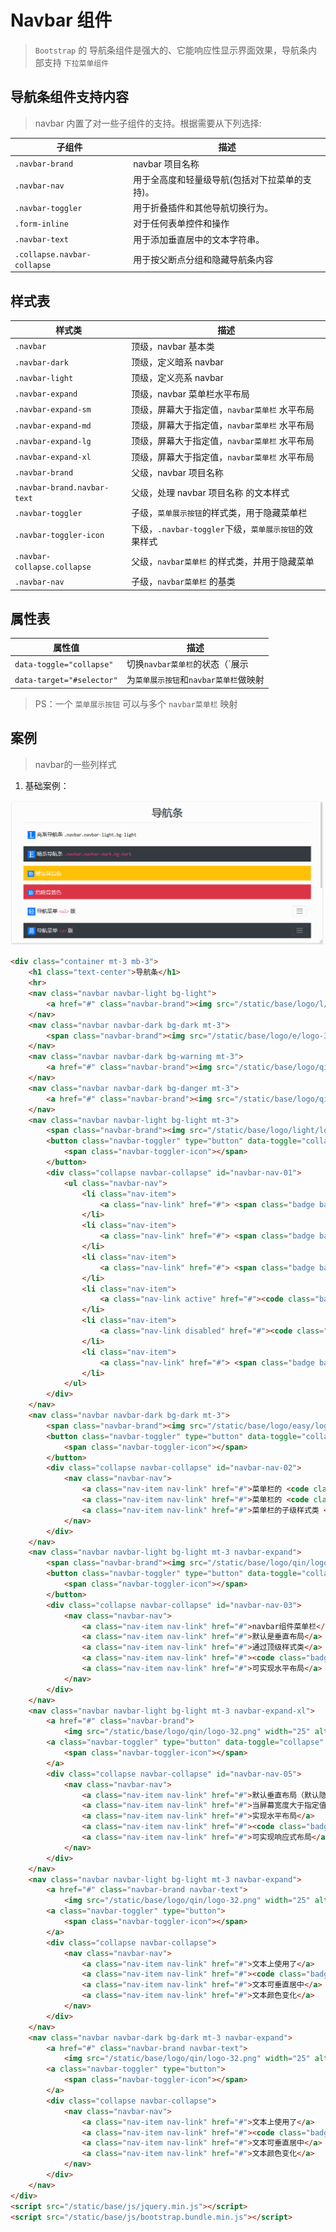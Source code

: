# Navbar 组件

> `Bootstrap` 的 导航条组件是强大的、它能响应性显示界面效果，导航条内部支持 `下拉菜单组件`

## 导航条组件支持内容

> navbar 内置了对一些子组件的支持。根据需要从下列选择:

| 子组件                      | 描述                                           |
| --------------------------- | ---------------------------------------------- |
| `.navbar-brand`             | navbar 项目名称                                |
| `.navbar-nav`               | 用于全高度和轻量级导航(包括对下拉菜单的支持)。 |
| `.navbar-toggler`           | 用于折叠插件和其他导航切换行为。               |
| `.form-inline`              | 对于任何表单控件和操作                         |
| `.navbar-text`              | 用于添加垂直居中的文本字符串。                 |
| `.collapse.navbar-collapse` | 用于按父断点分组和隐藏导航条内容               |

## 样式表

| 样式类                      | 描述                                                  |
| --------------------------- | ----------------------------------------------------- |
| `.navbar`                   | 顶级，navbar 基本类                                   |
| `.navbar-dark`              | 顶级，定义暗系 navbar                                 |
| `.navbar-light`             | 顶级，定义亮系 navbar                                 |
| `.navbar-expand`            | 顶级，navbar 菜单栏水平布局                           |
| `.navbar-expand-sm`         | 顶级，屏幕大于指定值，`navbar菜单栏` 水平布局         |
| `.navbar-expand-md`         | 顶级，屏幕大于指定值，`navbar菜单栏` 水平布局         |
| `.navbar-expand-lg`         | 顶级，屏幕大于指定值，`navbar菜单栏` 水平布局         |
| `.navbar-expand-xl`         | 顶级，屏幕大于指定值，`navbar菜单栏` 水平布局         |
| `.navbar-brand`             | 父级，navbar 项目名称                                 |
| `.navbar-brand.navbar-text` | 父级，处理 navbar 项目名称 的文本样式                 |
| `.navbar-toggler`           | 子级，`菜单展示按钮`的样式类，用于隐藏菜单栏          |
| `.navbar-toggler-icon`      | 下级，`.navbar-toggler`下级，`菜单展示按钮`的效果样式 |
| `.navbar-collapse.collapse` | 父级，`navbar菜单栏` 的样式类，并用于隐藏菜单         |
| `.navbar-nav`               | 子级，`navbar菜单栏` 的基类                           |

## 属性表

| 属性值                    | 描述                                      |
| ------------------------- | ----------------------------------------- |
| `data-toggle="collapse"`  | 切换`navbar菜单栏`的状态（`展示 | 隐藏`） |
| `data-target="#selector"` | 为`菜单展示按钮`和`navbar菜单栏`做映射    |

> PS：一个 `菜单展示按钮` 可以与多个 `navbar菜单栏` 映射

## 案例

> navbar的一些列样式

1. 基础案例：

![导航条-基础案例](./static/导航条-基础.gif)

```html
<div class="container mt-3 mb-3">
    <h1 class="text-center">导航条</h1>
    <hr>
    <nav class="navbar navbar-light bg-light">
        <a href="#" class="navbar-brand"><img src="/static/base/logo/l/logo-32.png" width="30" alt="logo"> 亮系导航条 <code>.navbar.navbar-light.bg-light</code></a>
    </nav>
    <nav class="navbar navbar-dark bg-dark mt-3">
        <span class="navbar-brand"><img src="/static/base/logo/e/logo-32.png" width="30" alt="logo"> 暗系导航条 <code>.navbar.navbar-dark.bg-dark</code></span>
    </nav>
    <nav class="navbar navbar-dark bg-warning mt-3">
        <a href="#" class="navbar-brand"><img src="/static/base/logo/qin/logo-32.png" width="25" alt="logo"> 警告背景色 </a>
    </nav>
    <nav class="navbar navbar-dark bg-danger mt-3">
        <a href="#" class="navbar-brand"><img src="/static/base/logo/qin/logo-32.png" width="25" alt="logo"> 危险背景色 </a>
    </nav>
    <nav class="navbar navbar-light bg-light mt-3">
        <span class="navbar-brand"><img src="/static/base/logo/light/logo-32.png" width="30" alt="logo"> 导航菜单 <code>&lt;ul&gt;</code> 版</span>
        <button class="navbar-toggler" type="button" data-toggle="collapse" data-target="#navbar-nav-01">
            <span class="navbar-toggler-icon"></span>
        </button>
        <div class="collapse navbar-collapse" id="navbar-nav-01">
            <ul class="navbar-nav">
                <li class="nav-item">
                    <a class="nav-link" href="#"> <span class="badge badge-primary">菜单展示按钮</span> 的 <code class="badge badge-primary">data-toggle="collapse"</code> 属性，是用于展示菜单栏</a>
                </li>
                <li class="nav-item">
                    <a class="nav-link" href="#"> <span class="badge badge-primary">菜单展示按钮</span> 的 <code class="badge badge-primary">data-target="#selector"</code> 属性，是用于映射到指定的导航菜单（一个按钮可控制多个导航菜单）</a>
                </li>
                <li class="nav-item">
                    <a class="nav-link" href="#"> <span class="badge badge-primary">菜单展示按钮</span> 的 <code class="badge badge-primary">.navbar-toggler</code> 样式类，让菜单栏默认隐藏</a>
                </li>
                <li class="nav-item">
                    <a class="nav-link active" href="#"><code class="badge badge-success">.active</code> 代表活动，作用于最小元素 <code class="badge badge-primary">&lt;a&gt;</code> ，与 【Navs组件】 效果一致</a>
                </li>
                <li class="nav-item">
                    <a class="nav-link disabled" href="#"><code class="badge badge-danger">.disabled</code> 代表禁用，作用于最小元素 <code class="badge badge-primary">&lt;a&gt;</code> ，与 【Navs组件】 效果一致</a>
                </li>
                <li class="nav-item">
                    <a class="nav-link" href="#"> <span class="badge badge-primary">菜单展示按钮</span> 可以是 <code class="badge badge-warning">&lt;a&gt;</code> 和 <code class="badge badge-warning">&lt;button&gt;</code> ，与 【Navs组件】 效果一致</a>
                </li>
            </ul>
        </div>
    </nav>
    <nav class="navbar navbar-dark bg-dark mt-3">
        <span class="navbar-brand"><img src="/static/base/logo/easy/logo-32.png" width="30" alt="logo"> 导航菜单 <code>&lt;a&gt;</code> 版</span>
        <button class="navbar-toggler" type="button" data-toggle="collapse" data-target="#navbar-nav-02">
            <span class="navbar-toggler-icon"></span>
        </button>
        <div class="collapse navbar-collapse" id="navbar-nav-02">
            <nav class="navbar-nav">
                <a class="nav-item nav-link" href="#">菜单栏的 <code class="badge badge-primary">#selector</code> 选择器是被展示按钮映射的</a>
                <a class="nav-item nav-link" href="#">菜单栏的 <code class="badge badge-primary">.collapse.navbar-collapse</code> 样式类，让菜单栏默认处于隐藏状态</a>
                <a class="nav-item nav-link" href="#">菜单栏的子级样式类 <code class="badge badge-primary">.navbar-nav</code> ，用来替代 【Navs组件】 的基础样式类</a>
            </nav>
        </div>
    </nav>
    <nav class="navbar navbar-light bg-light mt-3 navbar-expand">
        <span class="navbar-brand"><img src="/static/base/logo/qin/logo-32.png" width="30" alt="logo"> 水平布局</span>
        <button class="navbar-toggler" type="button" data-toggle="collapse" data-target="#navbar-nav-03">
            <span class="navbar-toggler-icon"></span>
        </button>
        <div class="collapse navbar-collapse" id="navbar-nav-03">
            <nav class="navbar-nav">
                <a class="nav-item nav-link" href="#">navbar组件菜单栏</a>
                <a class="nav-item nav-link" href="#">默认是垂直布局</a>
                <a class="nav-item nav-link" href="#">通过顶级样式类</a>
                <a class="nav-item nav-link" href="#"><code class="badge badge-danger">.navbar-expand</code></a>
                <a class="nav-item nav-link" href="#">可实现水平布局</a>
            </nav>
        </div>
    </nav>
    <nav class="navbar navbar-light bg-light mt-3 navbar-expand-xl">
        <a href="#" class="navbar-brand">
            <img src="/static/base/logo/qin/logo-32.png" width="25" alt="logo"> 响应式布局 </a>
        <a class="navbar-toggler" type="button" data-toggle="collapse" data-target="#navbar-nav-05">
            <span class="navbar-toggler-icon"></span>
        </a>
        <div class="collapse navbar-collapse" id="navbar-nav-05">
            <nav class="navbar-nav">
                <a class="nav-item nav-link" href="#">默认垂直布局（默认隐藏菜单栏）</a>
                <a class="nav-item nav-link" href="#">当屏幕宽度大于指定值</a>
                <a class="nav-item nav-link" href="#">实现水平布局</a>
                <a class="nav-item nav-link" href="#"><code class="badge badge-danger">.navbar-expand-{sm|md|lg|xl}</code></a>
                <a class="nav-item nav-link" href="#">可实现响应式布局</a>
            </nav>
        </div>
    </nav>
    <nav class="navbar navbar-light bg-light mt-3 navbar-expand">
        <a href="#" class="navbar-brand navbar-text">
            <img src="/static/base/logo/qin/logo-32.png" width="25" alt="logo"> 文本样式（亮系） </a>
        <a class="navbar-toggler" type="button">
            <span class="navbar-toggler-icon"></span>
        </a>
        <div class="collapse navbar-collapse">
            <nav class="navbar-nav">
                <a class="nav-item nav-link" href="#">文本上使用了</a>
                <a class="nav-item nav-link" href="#"><code class="badge badge-danger">.navbar-text</code></a>
                <a class="nav-item nav-link" href="#">文本可垂直居中</a>
                <a class="nav-item nav-link" href="#">文本颜色变化</a>
            </nav>
        </div>
    </nav>
    <nav class="navbar navbar-dark bg-dark mt-3 navbar-expand">
        <a href="#" class="navbar-brand navbar-text">
            <img src="/static/base/logo/qin/logo-32.png" width="25" alt="logo"> 文本样式（按系） </a>
        <a class="navbar-toggler" type="button">
            <span class="navbar-toggler-icon"></span>
        </a>
        <div class="collapse navbar-collapse">
            <nav class="navbar-nav">
                <a class="nav-item nav-link" href="#">文本上使用了</a>
                <a class="nav-item nav-link" href="#"><code class="badge badge-danger">.navbar-text</code></a>
                <a class="nav-item nav-link" href="#">文本可垂直居中</a>
                <a class="nav-item nav-link" href="#">文本颜色变化</a>
            </nav>
        </div>
    </nav>
</div>
<script src="/static/base/js/jquery.min.js"></script>
<script src="/static/base/js/bootstrap.bundle.min.js"></script>
```

